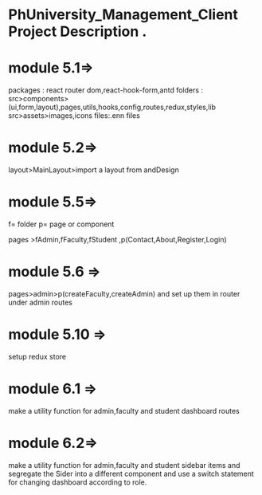 # PhUniversity_Management_Client  Project Description .
# module 5.1=>
packages : react router dom,react-hook-form,antd
folders : src>components>(ui,form,layout),pages,utils,hooks,config,routes,redux,styles,lib
src>assets>images,icons
files:.enn files 

# module 5.2=>
layout>MainLayout>import a layout from andDesign 
# module 5.5=> 
f= folder
p= page or component

pages >fAdmin,fFaculty,fStudent ,p(Contact,About,Register,Login) 

# module 5.6 => 
pages>admin>p(createFaculty,createAdmin) and set up them in router under admin routes

# module 5.10 =>
 setup redux store 

 # module 6.1 => 
 make a utility function for admin,faculty and student dashboard routes 
 # module 6.2=> 
 make a utility function for admin,faculty and student sidebar items and segregate the Sider into a different component and use a switch statement for changing dashboard according to role.